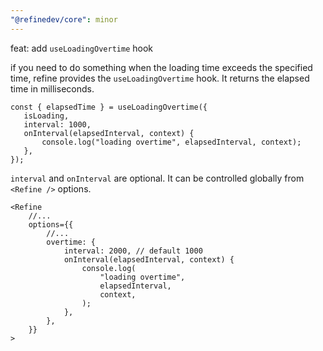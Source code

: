 ```yaml
---
"@refinedev/core": minor
---
```


feat: add `useLoadingOvertime` hook

if you need to do something when the loading time exceeds the specified time, refine provides the `useLoadingOvertime` hook. It returns the elapsed time in milliseconds.

```tsx
const { elapsedTime } = useLoadingOvertime({
   isLoading,
   interval: 1000,
   onInterval(elapsedInterval, context) {
       console.log("loading overtime", elapsedInterval, context);
   },
});
```

`interval` and `onInterval` are optional. It can be controlled globally from `<Refine />` options.

```tsx
<Refine
    //...
    options={{
        //...
        overtime: {
            interval: 2000, // default 1000
            onInterval(elapsedInterval, context) {
                console.log(
                    "loading overtime",
                    elapsedInterval,
                    context,
                );
            },
        },
    }}
>
```